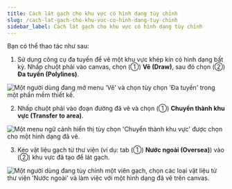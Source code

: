 ```yaml
---
title: Cách lát gạch cho khu vực có hình dạng tùy chỉnh
slug: /cach-lat-gach-cho-khu-vuc-co-hinh-dang-tuy-chinh
sidebar_label: Cách lát gạch cho khu vực có hình dạng tùy chỉnh
---
```


Bạn có thể thao tác như sau:

1. Sử dụng công cụ đa tuyến để vẽ một khu vực khép kín có hình dạng bất kỳ. Nhấp chuột phải vào canvas, chọn (①) **Vẽ (Draw)**, sau đó chọn (②) **Đa tuyến (Polylines)**.

![Một người dùng đang mở menu 'Vẽ' và chọn tùy chọn 'Đa tuyến' trong một phần mềm thiết kế.](https://storage.googleapis.com/jegavn_kb/images/2f85b677-00bc-4c00-94b3-e8eb11831b1b.png)

2. Nhấp chuột phải vào đoạn đường đã vẽ và chọn (①) **Chuyển thành khu vực (Transfer to area)**.

![Một menu ngữ cảnh hiển thị tùy chọn 'Chuyển thành khu vực' được chọn cho một hình dạng đã vẽ.](https://storage.googleapis.com/jegavn_kb/images/b14fc9db-b58a-45cb-93f2-7381ec72deb7.png)

3. Kéo vật liệu gạch từ thư viện (ví dụ: tab (①) **Nước ngoài (Oversea)**) vào (②) khu vực đã tạo để lát gạch.

![Một người dùng đang tùy chỉnh một viên gạch, chọn các loại vật liệu từ thư viện 'Nước ngoài' và làm việc với một hình dạng đã vẽ trên canvas.](https://storage.googleapis.com/jegavn_kb/images/1a7f3990-648f-41aa-b852-3ede0be5e48c.png)